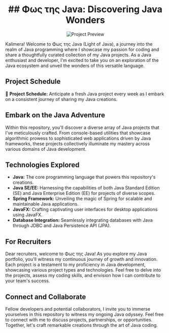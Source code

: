 <h1 align="center">## Φως της Java: Discovering Java Wonders</h1>

<p align="center">
  <img src="https://media.giphy.com/media/huaOa3x84nZspWxwx7/giphy.gif" alt="Project Preview">
</p>
<!-- You can replace this with an image of your choice -->

Kalimera! Welcome to Φως της Java (Light of Java), a journey into the realm of Java programming where I showcase my passion for coding and share a thoughtfully curated collection of my Java projects. As a Java enthusiast and developer, I'm excited to take you on an exploration of the Java ecosystem and unveil the wonders of this versatile language.

## Project Schedule

📅 **Project Schedule:** Anticipate a fresh Java project every week as I embark on a consistent journey of sharing my Java creations.

## Embark on the Java Adventure

Within this repository, you'll discover a diverse array of Java projects that I've meticulously crafted. From console-based utilities that showcase algorithmic prowess to sophisticated web applications driven by Java frameworks, these projects collectively illuminate my mastery across various domains of Java development.

## Technologies Explored

- **Java:** The core programming language that powers this repository's creations.
- **Java SE/EE:** Harnessing the capabilities of both Java Standard Edition (SE) and Java Enterprise Edition (EE) for projects of diverse scopes.
- **Spring Framework:** Unveiling the magic of Spring for scalable and maintainable Java applications.
- **JavaFX:** Crafting captivating user interfaces for desktop applications using JavaFX.
- **Database Integration:** Seamlessly integrating databases with Java through JDBC and Java Persistence API (JPA).

## For Recruiters

Dear recruiters, welcome to Φως της Java! As you explore my Java portfolio, you'll witness my continuous journey of growth and innovation. Each project is a testament to my proficiency in Java development, showcasing various project types and technologies. Feel free to delve into the projects, assess my coding skills, and envision how I can contribute to your team's success.

## Connect and Collaborate

Fellow developers and potential collaborators, I invite you to immerse yourselves in this repository to witness my ongoing Java odyssey. Feel free to connect with me to discuss projects, partnerships, or opportunities. Together, let's craft remarkable creations through the art of Java coding.
